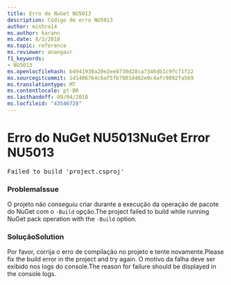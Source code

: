 ```yaml
---
title: Erro do NuGet NU5013
description: Código de erro NU5013
author: mishra14
ms.author: karann
ms.date: 8/3/2018
ms.topic: reference
ms.reviewer: anangaur
f1_keywords:
- NU5013
ms.openlocfilehash: b4941930a20e2ee8730d28ca7346db1c9fc71f22
ms.sourcegitcommit: 1d1406764c6af5fb7801d462e0c4afc9092fa569
ms.translationtype: MT
ms.contentlocale: pt-BR
ms.lasthandoff: 09/04/2018
ms.locfileid: "43546728"
---
```

# <a name="nuget-error-nu5013"></a><span data-ttu-id="1f666-103">Erro do NuGet NU5013</span><span class="sxs-lookup"><span data-stu-id="1f666-103">NuGet Error NU5013</span></span>
<pre>Failed to build 'project.csproj'</pre>

### <a name="issue"></a><span data-ttu-id="1f666-104">Problema</span><span class="sxs-lookup"><span data-stu-id="1f666-104">Issue</span></span>

<span data-ttu-id="1f666-105">O projeto não conseguiu criar durante a execução da operação de pacote do NuGet com o `-Build` opção.</span><span class="sxs-lookup"><span data-stu-id="1f666-105">The project failed to build while running NuGet pack operation with the `-Build` option.</span></span>


### <a name="solution"></a><span data-ttu-id="1f666-106">Solução</span><span class="sxs-lookup"><span data-stu-id="1f666-106">Solution</span></span>

<span data-ttu-id="1f666-107">Por favor, corrija o erro de compilação no projeto e tente novamente.</span><span class="sxs-lookup"><span data-stu-id="1f666-107">Please fix the build error in the project and try again.</span></span> <span data-ttu-id="1f666-108">O motivo da falha deve ser exibido nos logs do console.</span><span class="sxs-lookup"><span data-stu-id="1f666-108">The reason for failure should be displayed in the console logs.</span></span>

